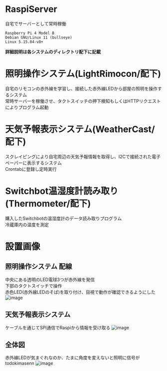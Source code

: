 # RaspiServer
自宅でサーバーとして常時稼働
```
Raspberry Pi 4 Model B
Debian GNU/Linux 11 (bullseye)
Linux 5.15.84-v8+
```
**詳細説明は各システムのディレクトリ配下に記載**

# 照明操作システム(LightRimocon/配下)
自宅のリモコンの赤外線を学習し、接続した赤外線LEDから部屋の照明を操作するシステム  
常時サーバーを稼働させ、タクトスイッチの押下検知もしくはHTTPリクエストによりプログラム起動

# 天気予報表示システム(WeatherCast/配下)
スクレイピングにより自宅周辺の天気予報情報を取得し、I2Cで接続された電子ペーパーに表示するシステム  
Crontabに登録し定時実行

# Switchbot温湿度計読み取り(Thermometer/配下)
購入したSwitchbotの温湿度計のデータ読み取りプログラム  
冷蔵庫内の温度を測定

# 設置画像
## 照明操作システム 配線
中央にある透明のLED電球3つが赤外線を発信  
下部のタクトスイッチで操作  
赤色LED(赤外線LEDのそば)を取り付け、目視で動作が確認できるようにした  
![image](https://github.com/gengithub17/RaspiServer/assets/25129056/76a70cc1-d3a4-4d39-be59-0d78ad9ca2bc)


## 天気予報表示システム
ケーブルを通じてSPI通信でRaspiから情報を受け取る
![image](https://github.com/gengithub17/RaspiServer/assets/25129056/40d9318d-6b2b-4237-bcd5-26dd39f3a2cd)

## 全体図
赤外線LEDが気まぐれなのか、たまに角度を変えないと照明に信号がtodokimasenn
![image](https://github.com/gengithub17/RaspiServer/assets/25129056/6d6a64d6-5d54-42a0-ab86-40d8838d9fdb)

